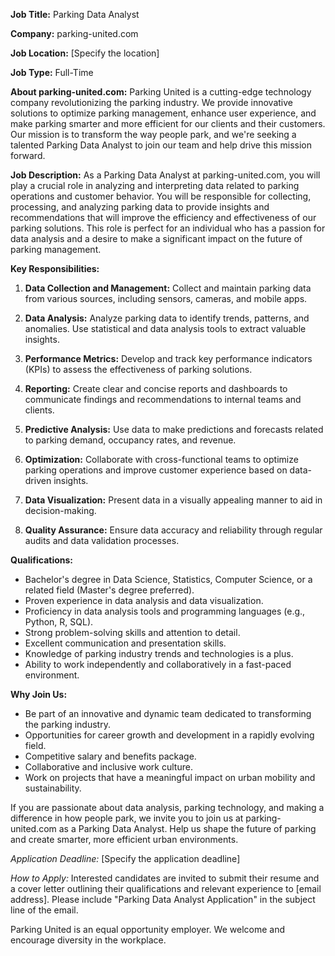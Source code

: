 **Job Title:** Parking Data Analyst

**Company:** parking-united.com

**Job Location:** [Specify the location]

**Job Type:** Full-Time

**About parking-united.com:**
Parking United is a cutting-edge technology company revolutionizing the parking industry. We provide innovative solutions to optimize parking management, enhance user experience, and make parking smarter and more efficient for our clients and their customers. Our mission is to transform the way people park, and we're seeking a talented Parking Data Analyst to join our team and help drive this mission forward.

**Job Description:**
As a Parking Data Analyst at parking-united.com, you will play a crucial role in analyzing and interpreting data related to parking operations and customer behavior. You will be responsible for collecting, processing, and analyzing parking data to provide insights and recommendations that will improve the efficiency and effectiveness of our parking solutions. This role is perfect for an individual who has a passion for data analysis and a desire to make a significant impact on the future of parking management.

**Key Responsibilities:**

1. **Data Collection and Management:** Collect and maintain parking data from various sources, including sensors, cameras, and mobile apps.

2. **Data Analysis:** Analyze parking data to identify trends, patterns, and anomalies. Use statistical and data analysis tools to extract valuable insights.

3. **Performance Metrics:** Develop and track key performance indicators (KPIs) to assess the effectiveness of parking solutions.

4. **Reporting:** Create clear and concise reports and dashboards to communicate findings and recommendations to internal teams and clients.

5. **Predictive Analysis:** Use data to make predictions and forecasts related to parking demand, occupancy rates, and revenue.

6. **Optimization:** Collaborate with cross-functional teams to optimize parking operations and improve customer experience based on data-driven insights.

7. **Data Visualization:** Present data in a visually appealing manner to aid in decision-making.

8. **Quality Assurance:** Ensure data accuracy and reliability through regular audits and data validation processes.

**Qualifications:**

- Bachelor's degree in Data Science, Statistics, Computer Science, or a related field (Master's degree preferred).
- Proven experience in data analysis and data visualization.
- Proficiency in data analysis tools and programming languages (e.g., Python, R, SQL).
- Strong problem-solving skills and attention to detail.
- Excellent communication and presentation skills.
- Knowledge of parking industry trends and technologies is a plus.
- Ability to work independently and collaboratively in a fast-paced environment.

**Why Join Us:**

- Be part of an innovative and dynamic team dedicated to transforming the parking industry.
- Opportunities for career growth and development in a rapidly evolving field.
- Competitive salary and benefits package.
- Collaborative and inclusive work culture.
- Work on projects that have a meaningful impact on urban mobility and sustainability.

If you are passionate about data analysis, parking technology, and making a difference in how people park, we invite you to join us at parking-united.com as a Parking Data Analyst. Help us shape the future of parking and create smarter, more efficient urban environments.

_Application Deadline:_ [Specify the application deadline]

_How to Apply:_
Interested candidates are invited to submit their resume and a cover letter outlining their qualifications and relevant experience to [email address]. Please include "Parking Data Analyst Application" in the subject line of the email.

Parking United is an equal opportunity employer. We welcome and encourage diversity in the workplace.
